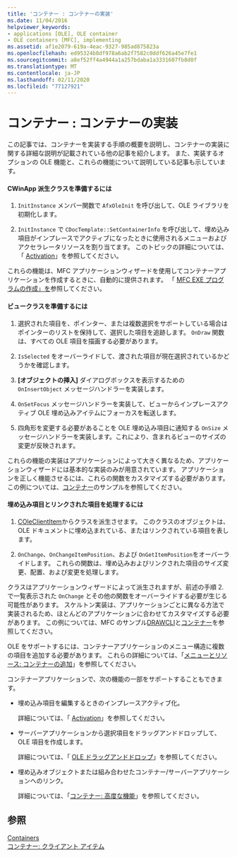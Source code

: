 ```yaml
---
title: 'コンテナー : コンテナーの実装'
ms.date: 11/04/2016
helpviewer_keywords:
- applications [OLE], OLE container
- OLE containers [MFC], implementing
ms.assetid: af1e2079-619a-4eac-9327-985ad875823a
ms.openlocfilehash: ed95324b8df978a6ab2f7582c0ddf626a45e7fe1
ms.sourcegitcommit: a8ef52ff4a4944a1a257bdaba1a3331607fb8d0f
ms.translationtype: MT
ms.contentlocale: ja-JP
ms.lasthandoff: 02/11/2020
ms.locfileid: "77127921"
---
```

# <a name="containers-implementing-a-container"></a>コンテナー : コンテナーの実装

この記事では、コンテナーを実装する手順の概要を説明し、コンテナーの実装に関する詳細な説明が記載されている他の記事を紹介します。 また、実装するオプションの OLE 機能と、これらの機能について説明している記事も示しています。

#### <a name="to-prepare-your-cwinapp-derived-class"></a>CWinApp 派生クラスを準備するには

1. `InitInstance` メンバー関数で `AfxOleInit` を呼び出して、OLE ライブラリを初期化します。

1. `InitInstance` で `CDocTemplate::SetContainerInfo` を呼び出して、埋め込み項目がインプレースでアクティブになったときに使用されるメニューおよびアクセラレータリソースを割り当てます。 このトピックの詳細については、「 [Activation](../mfc/activation-cpp.md)」を参照してください。

これらの機能は、MFC アプリケーションウィザードを使用してコンテナーアプリケーションを作成するときに、自動的に提供されます。 「 [MFC EXE プログラムの作成」を](../mfc/reference/mfc-application-wizard.md)参照してください。

#### <a name="to-prepare-your-view-class"></a>ビュークラスを準備するには

1. 選択された項目を、ポインター、または複数選択をサポートしている場合はポインターのリストを保持して、選択した項目を追跡します。 `OnDraw` 関数は、すべての OLE 項目を描画する必要があります。

1. `IsSelected` をオーバーライドして、渡された項目が現在選択されているかどうかを確認します。

1. **[オブジェクトの挿入]** ダイアログボックスを表示するための `OnInsertObject` メッセージハンドラーを実装します。

1. `OnSetFocus` メッセージハンドラーを実装して、ビューからインプレースアクティブ OLE 埋め込みアイテムにフォーカスを転送します。

1. 四角形を変更する必要があることを OLE 埋め込み項目に通知する `OnSize` メッセージハンドラーを実装します。これにより、含まれるビューのサイズの変更が反映されます。

これらの機能の実装はアプリケーションによって大きく異なるため、アプリケーションウィザードには基本的な実装のみが用意されています。 アプリケーションを正しく機能させるには、これらの関数をカスタマイズする必要があります。 この例については、[コンテナー](../overview/visual-cpp-samples.md)のサンプルを参照してください。

#### <a name="to-handle-embedded-and-linked-items"></a>埋め込み項目とリンクされた項目を処理するには

1. [COleClientItem](../mfc/reference/coleclientitem-class.md)からクラスを派生させます。 このクラスのオブジェクトは、OLE ドキュメントに埋め込まれている、またはリンクされている項目を表します。

1. `OnChange`、`OnChangeItemPosition`、および `OnGetItemPosition`をオーバーライドします。 これらの関数は、埋め込みおよびリンクされた項目のサイズ変更、配置、および変更を処理します。

クラスはアプリケーションウィザードによって派生されますが、前述の手順 2. で一覧表示された `OnChange` とその他の関数をオーバーライドする必要が生じる可能性があります。 スケルトン実装は、アプリケーションごとに異なる方法で実装されるため、ほとんどのアプリケーションに合わせてカスタマイズする必要があります。 この例については、MFC のサンプル[DRAWCLI](../overview/visual-cpp-samples.md)と[コンテナー](../overview/visual-cpp-samples.md)を参照してください。

OLE をサポートするには、コンテナーアプリケーションのメニュー構造に複数の項目を追加する必要があります。 これらの詳細については、「[メニューとリソース: コンテナーの追加](../mfc/menus-and-resources-container-additions.md)」を参照してください。

コンテナーアプリケーションで、次の機能の一部をサポートすることもできます。

- 埋め込み項目を編集するときのインプレースアクティブ化。

   詳細については、「 [Activation](../mfc/activation-cpp.md)」を参照してください。

- サーバーアプリケーションから選択項目をドラッグアンドドロップして、OLE 項目を作成します。

   詳細については、「 [OLE ドラッグアンドドロップ](../mfc/drag-and-drop-ole.md)」を参照してください。

- 埋め込みオブジェクトまたは組み合わせたコンテナー/サーバーアプリケーションへのリンク。

   詳細については、「[コンテナー: 高度な機能](../mfc/containers-advanced-features.md)」を参照してください。

## <a name="see-also"></a>参照

[Containers](../mfc/containers.md)<br/>
[コンテナー: クライアント アイテム](../mfc/containers-client-items.md)
